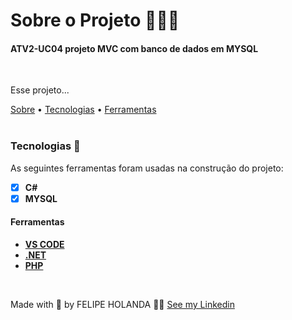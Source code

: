 # Sobre o Projeto 👨🏻‍💻

<h4>ATV2-UC04 projeto MVC com banco de dados em MYSQL</h4>

<br>

<p aling="center">Esse projeto...</p>
<a href="#Sobre o Projeto">Sobre</a> •
<a href="#Tecnologias">Tecnologias</a> •
<a href="#Ferramentas">Ferramentas</a>

<br>
<br>

  ### Tecnologias 🚀

  As seguintes ferramentas foram usadas na construção do projeto:

  - [x] **C#**
  - [x] **MYSQL**

  #### Ferramentas

  - [**VS CODE**](https://code.visualstudio.com/)
  - [**.NET**](https://dotnet.microsoft.com/download)
  - [**PHP**](https://localrost)

<br>

  Made with 💜 by FELIPE HOLANDA 👋🏻 [See my Linkedin](https://www.linkedin.com/in/felipe-holanda-de-freitas-3a91281a2/)
